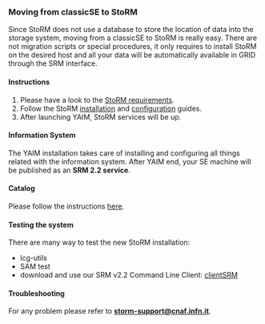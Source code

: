 ### Moving from classicSE to StoRM

Since StoRM does not use a database to store the location of data into the storage system, moving from a classicSE to StoRM is really easy. There are not migration scripts or special procedures, it only requires to install StoRM on the desired host and all your data will be automatically available in GRID through the SRM interface.

#### Instructions

1. Please have a look to the [StoRM requirements](sysadmin-guide.html#installprereq).
1. Follow the StoRM [installation](sysadmin-guide.html#installationguide) and [configuration](sysadmin-guide.html#configuration) guides.
1. After launching YAIM, StoRM services will be up.

#### Information System

The YAIM installation takes care of installing and configuring all things related with the information system. After YAIM end, your SE machine will be published as an **SRM 2.2 service**.

#### Catalog

Please follow the instructions [here](https://twiki.cern.ch/twiki/bin/view/LCG/ChangeSeName).

#### Testing the system

There are many way to test the new StoRM installation:

* lcg-utils
* SAM test
* download and use our SRM v2.2 Command Line Client: [clientSRM](clientSRM-guide.html)

#### Troubleshooting

For any problem please refer to **storm-support@cnaf.infn.it**.